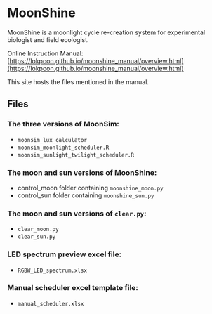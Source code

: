 # MoonShine
MoonShine is a moonlight cycle re-creation system for experimental biologist and field ecologist.

Online Instruction Manual: [https://lokpoon.github.io/moonshine_manual/overview.html](https://lokpoon.github.io/moonshine_manual/overview.html)

This site hosts the files mentioned in the manual.
## Files
### The three versions of MoonSim:
- `moonsim_lux_calculator`
- `moonsim_moonlight_scheduler.R`
- `moonsim_sunlight_twilight_scheduler.R`
### The moon and sun versions of MoonShine:
- control_moon folder containing `moonshine_moon.py`
- control_sun folder containing `moonshine_sun.py`
### The moon and sun versions of `clear.py`:
- `clear_moon.py`
- `clear_sun.py`
### LED spectrum preview excel file:
- `RGBW_LED_spectrum.xlsx`
### Manual scheduler excel template file:
- `manual_scheduler.xlsx`